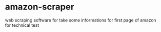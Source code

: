 # amazon-scraper
web scraping software for take some informations for first page of amazon for technical test 
